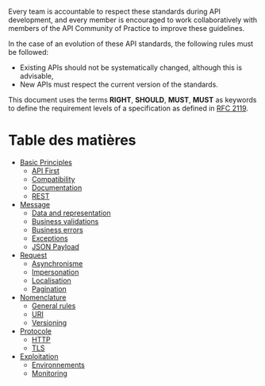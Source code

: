 Every team is accountable to respect these standards during API development, and every member is encouraged to work collaboratively with members of the API Community of Practice to improve these guidelines.

In the case of an evolution of these API standards, the following rules must be followed:

* Existing APIs should not be systematically changed, although this is advisable,
* New APIs must respect the current version of the standards.

This document uses the terms **RIGHT**, **SHOULD**, **MUST**, **MUST** as keywords to define the requirement levels of a specification as defined in [RFC 2119](http://microformats.org/wiki/rfc-2119).

# Table des matières

* [Basic Principles](basic-principles.md.md)
  * [API First](basic-principles.md#api-first)
  * [Compatibility](basic-principles.md#compatibilité)
  * [Documentation](basic-principles.md#documentation)
  * [REST](basic-principles.md#rest)
* [Message](message.md)
  * [Data and representation](message.md#données-et-représentations)
  * [Business validations](message.md#validations-métiers)
  * [Business errors](message.md#erreurs-métiers)
  * [Exceptions](message.md#exception)
  * [JSON Payload](message.md#payload-json)  
* [Request](requête.md)
  * [Asynchronisme](request.md#asynchronisme)
  * [Impersonation](request.md#impersonation)
  * [Localisation](request.md#localisation)
  * [Pagination](request.md#pagination)
* [Nomenclature](nomenclature.md)
  * [General rules](nomenclature.md#règles-générales)
  * [URI](nomenclature.md#uri)
  * [Versioning](nomenclature.md#versioning)
* [Protocole](protocol.md)
  * [HTTP](protocol.md#http)
  * [TLS](protocol.md#tls)
* [Exploitation](operations.md)
  * [Environnements](operations.md#environnements)
  * [Monitoring](operations.md#monitoring)
